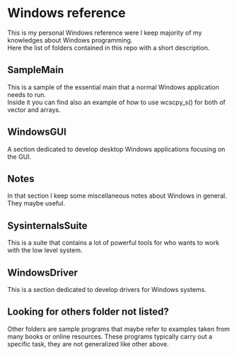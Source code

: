 # Windows reference

This is my personal Windows reference were I keep majority of my knowledges about Windows programming.
\
Here the list of folders contained in this repo with a short description.

## SampleMain

This is a sample of the essential main that a normal Windows application needs to run.
\
Inside it you can find also an example of how to use wcscpy_s() for both of vector and arrays.

## WindowsGUI

A section dedicated to develop desktop Windows applications focusing on the GUI.

## Notes

In that section I keep some miscellaneous notes about Windows in general. They maybe useful.

## SysinternalsSuite

This is a suite that contains a lot of powerful tools for who wants to work with the low level system.

## WindowsDriver

This is a section dedicated to develop drivers for Windows systems.

## Looking for others folder not listed?

Other folders are sample programs that maybe refer to examples taken from many books or online resources. These programs typically carry out a specific task, they are not generalized like other above.
